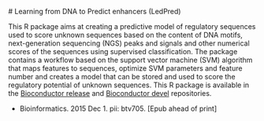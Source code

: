 # Learning from DNA to Predict enhancers (LedPred)

This R package aims at creating a predictive model of regulatory sequences used to score unknown sequences based on the content of DNA motifs, next-generation sequencing (NGS) peaks and signals and other numerical scores of the sequences using supervised classification. The package contains a workflow based on the support vector machine (SVM) algorithm that maps features to sequences, optimize SVM parameters and feature number and creates a model that can be stored and used to score the regulatory potential of unknown sequences. This R package is available in the [Bioconductor release](https://www.bioconductor.org/packages/release/bioc/html/LedPred.html) and [Bioconductor devel](https://www.bioconductor.org/packages/devel/bioc/html/LedPred.html) repositories.

- Bioinformatics. 2015 Dec 1. pii: btv705. [Epub ahead of print]

